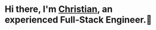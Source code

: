 # Hi there, I'm [Christian](https://www.linkedin.com/in/bennedbaek), an experienced Full-Stack Engineer.👋
